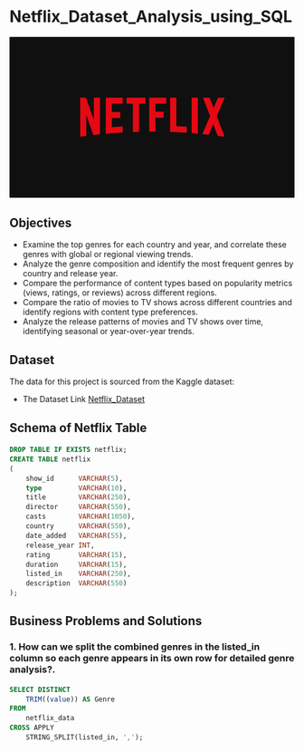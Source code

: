 # Netflix_Dataset_Analysis_using_SQL

![Netflix](https://github.com/GummalRahul/Netflix_sql_project_/blob/main/Netflix.logo.jpg)

## **Objectives** 

- Examine the top genres for each country and year, and correlate these genres with global or regional viewing trends.
- Analyze the genre composition and identify the most frequent genres by country and release year.
- Compare the performance of content types based on popularity metrics (views, ratings, or reviews) across different regions.
- Compare the ratio of movies to TV shows across different countries and identify regions with content type preferences.
- Analyze the release patterns of movies and TV shows over time, identifying seasonal or year-over-year trends.

## **Dataset** ##

The data for this project is sourced from the Kaggle dataset:

- The Dataset Link [Netflix_Dataset](https://www.kaggle.com/datasets/paramvir705/netflix-dataset)

## Schema of Netflix Table ##

``` sql
DROP TABLE IF EXISTS netflix;
CREATE TABLE netflix
(
    show_id      VARCHAR(5),
    type         VARCHAR(10),
    title        VARCHAR(250),
    director     VARCHAR(550),
    casts        VARCHAR(1050),
    country      VARCHAR(550),
    date_added   VARCHAR(55),
    release_year INT,
    rating       VARCHAR(15),
    duration     VARCHAR(15),
    listed_in    VARCHAR(250),
    description  VARCHAR(550)
);
```

## Business Problems and Solutions ##
### 1. How can we split the combined genres in the listed_in column so each genre appears in its own row for detailed genre analysis?.
``` sql
SELECT DISTINCT 
    TRIM((value)) AS Genre
FROM 
    netflix_data
CROSS APPLY 
    STRING_SPLIT(listed_in, ',');
```
